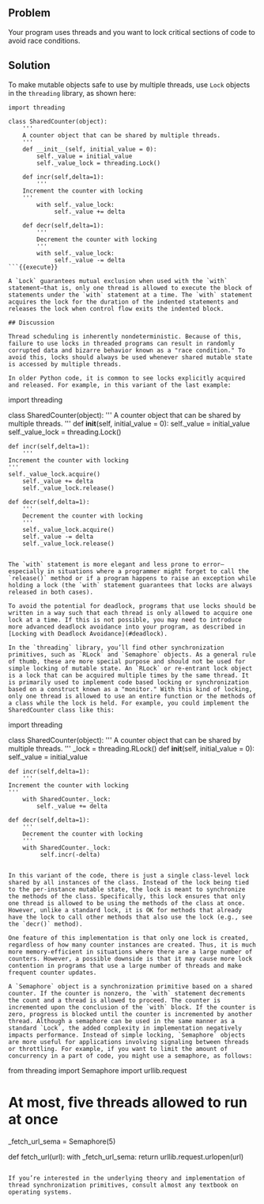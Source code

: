 ## Problem

Your program uses threads and you want to lock critical sections of code to avoid race conditions.

## Solution

To make mutable objects safe to use by multiple threads, use `Lock` objects in the `threading` library, as shown here:

```
import threading

class SharedCounter(object):
    '''
    A counter object that can be shared by multiple threads.
    '''
    def __init__(self, initial_value = 0):
        self._value = initial_value
        self._value_lock = threading.Lock()

    def incr(self,delta=1):
        '''
	Increment the counter with locking
	'''
        with self._value_lock:
             self._value += delta

    def decr(self,delta=1):
        '''
        Decrement the counter with locking
        '''
        with self._value_lock:
             self._value -= delta
```{{execute}}

A `Lock` guarantees mutual exclusion when used with the `with` statement—​that is, only one thread is allowed to execute the block of statements under the `with` statement at a time. The `with` statement acquires the lock for the duration of the indented statements and releases the lock when control flow exits the indented block.

## Discussion

Thread scheduling is inherently nondeterministic. Because of this, failure to use locks in threaded programs can result in randomly corrupted data and bizarre behavior known as a "race condition." To avoid this, locks should always be used whenever shared mutable state is accessed by multiple threads.

In older Python code, it is common to see locks explicitly acquired and released. For example, in this variant of the last example:

```
import threading

class SharedCounter(object):
    '''
    A counter object that can be shared by multiple threads.
    '''
    def __init__(self, initial_value = 0):
        self._value = initial_value
        self._value_lock = threading.Lock()

    def incr(self,delta=1):
        '''
	Increment the counter with locking
	'''
	self._value_lock.acquire()
        self._value += delta
        self._value_lock.release()

    def decr(self,delta=1):
        '''
        Decrement the counter with locking
        '''
        self._value_lock.acquire()
        self._value -= delta
        self._value_lock.release()
```{{execute}}

The `with` statement is more elegant and less prone to error—​especially in situations where a programmer might forget to call the `release()` method or if a program happens to raise an exception while holding a lock (the `with` statement guarantees that locks are always released in both cases).

To avoid the potential for deadlock, programs that use locks should be written in a way such that each thread is only allowed to acquire one lock at a time. If this is not possible, you may need to introduce more advanced deadlock avoidance into your program, as described in [Locking with Deadlock Avoidance](#deadlock).

In the `threading` library, you’ll find other synchronization primitives, such as `RLock` and `Semaphore` objects. As a general rule of thumb, these are more special purpose and should not be used for simple locking of mutable state. An `RLock` or re-entrant lock object is a lock that can be acquired multiple times by the same thread. It is primarily used to implement code based locking or synchronization based on a construct known as a "monitor." With this kind of locking, only one thread is allowed to use an entire function or the methods of a class while the lock is held. For example, you could implement the SharedCounter class like this:

```
import threading

class SharedCounter(object):
    '''
    A counter object that can be shared by multiple threads.
    '''
    _lock = threading.RLock()
    def __init__(self, initial_value = 0):
        self._value = initial_value

    def incr(self,delta=1):
        '''
	Increment the counter with locking
	'''
        with SharedCounter._lock:
            self._value += delta

    def decr(self,delta=1):
        '''
        Decrement the counter with locking
        '''
        with SharedCounter._lock:
             self.incr(-delta)
```{{execute}}

In this variant of the code, there is just a single class-level lock shared by all instances of the class. Instead of the lock being tied to the per-instance mutable state, the lock is meant to synchronize the methods of the class. Specifically, this lock ensures that only one thread is allowed to be using the methods of the class at once. However, unlike a standard lock, it is OK for methods that already have the lock to call other methods that also use the lock (e.g., see the `decr()` method).

One feature of this implementation is that only one lock is created, regardless of how many counter instances are created. Thus, it is much more memory-efficient in situations where there are a large number of counters. However, a possible downside is that it may cause more lock contention in programs that use a large number of threads and make frequent counter updates.

A `Semaphore` object is a synchronization primitive based on a shared counter. If the counter is nonzero, the `with` statement decrements the count and a thread is allowed to proceed. The counter is incremented upon the conclusion of the `with` block. If the counter is zero, progress is blocked until the counter is incremented by another thread. Although a semaphore can be used in the same manner as a standard `Lock`, the added complexity in implementation negatively impacts performance. Instead of simple locking, `Semaphore` objects are more useful for applications involving signaling between threads or throttling. For example, if you want to limit the amount of concurrency in a part of code, you might use a semaphore, as follows:

```
from threading import Semaphore
import urllib.request

# At most, five threads allowed to run at once
_fetch_url_sema = Semaphore(5)

def fetch_url(url):
    with _fetch_url_sema:
        return urllib.request.urlopen(url)
```{{execute}}

If you’re interested in the underlying theory and implementation of thread synchronization primitives, consult almost any textbook on operating systems.